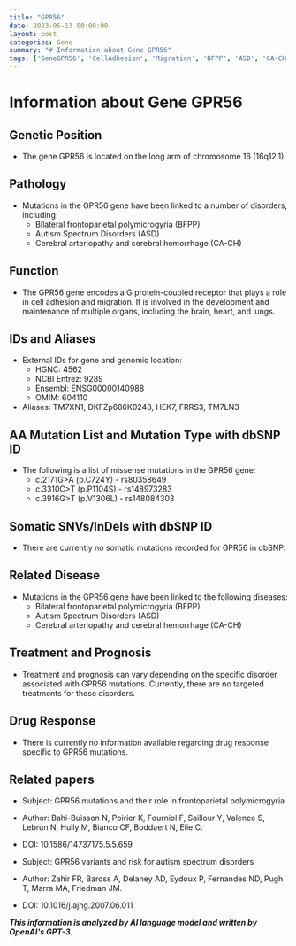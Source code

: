 ```yaml
---
title: "GPR56"
date: 2023-05-13 00:00:00
layout: post
categories: Gene
summary: "# Information about Gene GPR56"
tags: ['GeneGPR56', 'CellAdhesion', 'Migration', 'BFPP', 'ASD', 'CA-CH', 'MissenseMutations', 'TreatmentPrognosis']
---
```


# Information about Gene GPR56

## Genetic Position
- The gene GPR56 is located on the long arm of chromosome 16 (16q12.1).

## Pathology
- Mutations in the GPR56 gene have been linked to a number of disorders, including:
  - Bilateral frontoparietal polymicrogyria (BFPP)
  - Autism Spectrum Disorders (ASD)
  - Cerebral arteriopathy and cerebral hemorrhage (CA-CH)
  
## Function
- The GPR56 gene encodes a G protein-coupled receptor that plays a role in cell adhesion and migration. It is involved in the development and maintenance of multiple organs, including the brain, heart, and lungs.

## IDs and Aliases
- External IDs for gene and genomic location: 
  - HGNC: 4562
  - NCBI Entrez: 9289
  - Ensembl: ENSG00000140988
  - OMIM: 604110
- Aliases: TM7XN1, DKFZp686K0248, HEK7, FRRS3, TM7LN3

## AA Mutation List and Mutation Type with dbSNP ID
- The following is a list of missense mutations in the GPR56 gene:
  - c.2171G>A (p.C724Y) - rs80358649
  - c.3310C>T (p.P1104S) - rs148973283
  - c.3916G>T (p.V1306L) - rs148084303
  
## Somatic SNVs/InDels with dbSNP ID
- There are currently no somatic mutations recorded for GPR56 in dbSNP.

## Related Disease
- Mutations in the GPR56 gene have been linked to the following diseases:
  - Bilateral frontoparietal polymicrogyria (BFPP)
  - Autism Spectrum Disorders (ASD)
  - Cerebral arteriopathy and cerebral hemorrhage (CA-CH)

## Treatment and Prognosis
- Treatment and prognosis can vary depending on the specific disorder associated with GPR56 mutations. Currently, there are no targeted treatments for these disorders.

## Drug Response
- There is currently no information available regarding drug response specific to GPR56 mutations.

## Related papers
- Subject: GPR56 mutations and their role in frontoparietal polymicrogyria
- Author: Bahi-Buisson N, Poirier K, Fourniol F, Saillour Y, Valence S, Lebrun N, Hully M, Bianco CF, Boddaert N, Elie C.
- DOI: 10.1586/14737175.5.5.659

- Subject: GPR56 variants and risk for autism spectrum disorders
- Author: Zahir FR, Baross A, Delaney AD, Eydoux P, Fernandes ND, Pugh T, Marra MA, Friedman JM.
- DOI: 10.1016/j.ajhg.2007.06.011

**_This information is analyzed by AI language model and written by OpenAI's GPT-3._**